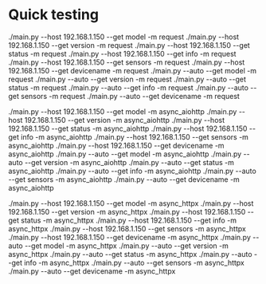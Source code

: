 # Quick testing

./main.py --host 192.168.1.150 --get model -m request
./main.py --host 192.168.1.150 --get version -m request
./main.py --host 192.168.1.150 --get status -m request
./main.py --host 192.168.1.150 --get info -m request
./main.py --host 192.168.1.150 --get sensors -m request
./main.py --host 192.168.1.150 --get devicename -m request
./main.py --auto --get model -m request
./main.py --auto --get version -m request
./main.py --auto --get status -m request
./main.py --auto --get info -m request
./main.py --auto --get sensors -m request
./main.py --auto --get devicename -m request

./main.py --host 192.168.1.150 --get model -m async_aiohttp
./main.py --host 192.168.1.150 --get version -m async_aiohttp
./main.py --host 192.168.1.150 --get status -m async_aiohttp
./main.py --host 192.168.1.150 --get info -m async_aiohttp
./main.py --host 192.168.1.150 --get sensors -m async_aiohttp
./main.py --host 192.168.1.150 --get devicename -m async_aiohttp
./main.py --auto --get model -m async_aiohttp
./main.py --auto --get version -m async_aiohttp
./main.py --auto --get status -m async_aiohttp
./main.py --auto --get info -m async_aiohttp
./main.py --auto --get sensors -m async_aiohttp
./main.py --auto --get devicename -m async_aiohttp

./main.py --host 192.168.1.150 --get model -m async_httpx
./main.py --host 192.168.1.150 --get version -m async_httpx
./main.py --host 192.168.1.150 --get status -m async_httpx
./main.py --host 192.168.1.150 --get info -m async_httpx
./main.py --host 192.168.1.150 --get sensors -m async_httpx
./main.py --host 192.168.1.150 --get devicename -m async_httpx
./main.py --auto --get model -m async_httpx
./main.py --auto --get version -m async_httpx
./main.py --auto --get status -m async_httpx
./main.py --auto --get info -m async_httpx
./main.py --auto --get sensors -m async_httpx
./main.py --auto --get devicename -m async_httpx

